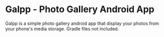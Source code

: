 # Galpp - Photo Gallery Android App
Galpp is a simple photo gallery android app that display your photos from your phone's media storage. Gradle files not included.
